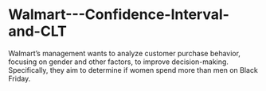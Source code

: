 # Walmart---Confidence-Interval-and-CLT
Walmart’s management wants to analyze customer purchase behavior, focusing on gender and other factors, to improve decision-making. Specifically, they aim to determine if women spend more than men on Black Friday.
